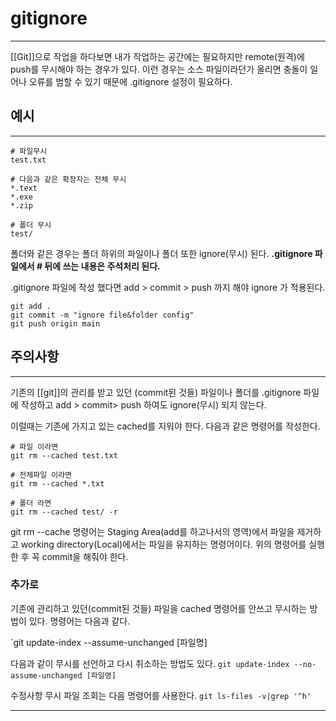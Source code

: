 # gitignore
---
[[Git]]으로 작업을 하다보면 내가 작업하는 공간에는 필요하지만 remote(원격)에 push를 무시해야 하는 경우가 있다. 이런 경우는 소스 파일이라던가 올리면 충돌이 일어나 오류를 범할 수 있기 때문에 .gitignore 설정이 필요하다.

## 예시
---
```
# 파일무시
test.txt

# 다음과 같은 확장자는 전체 무시
*.text
*.exe
*.zip

# 폴더 무시
test/
```

폴더와 같은 경우는 폴더 하위의 파일이나 폴더 또한 ignore(무시) 된다.
**.gitignore 파일에서 # 뒤에 쓰는 내용은 주석처리 된다.**

.gitignore 파일에 작성 했다면 add > commit > push 까지 해야 ignore 가 적용된다.

```
git add .
git commit -m "ignore file&folder config"
git push origin main
```

## **주의사항**
---
기존의 [[git]]의 관리를 받고 있던 (commit된 것들) 파일이나 폴더를 .gitignore 파일에 작성하고 add > commit> push 하여도 ignore(무시) 되지 않는다.

이럴때는 기존에 가지고 있는 cached를 지워야 한다.
다음과 같은 명령어를 작성한다.
```
# 파일 이라면
git rm --cached test.txt

# 전체파일 이라면
git rm --cached *.txt

# 폴더 라면
git rm --cached test/ -r
```

git rm --cache 명령어는 Staging Area(add를 하고나서의 영역)에서 파일을 제거하고 working directory(Local)에서는 파일을 유지하는 명령어이다.
위의 명령어를 실행한 후 꼭 commit을 해줘야 한다.

### 추가로
기존에 관리하고 있던(commit된 것들) 파일을 cached 명령어를 안쓰고 무시하는 방법이 있다. 명령어는 다음과 같다.

`git update-index --assume-unchanged [파일명]

다음과 같이 무시를 선언하고 다시 취소하는 방법도 있다.
`git update-index --no-assume-unchanged [파일명]`

수정사항 무시 파일 조회는 다음 명령어를 사용한다.
`git ls-files -v|grep '^h'`

---